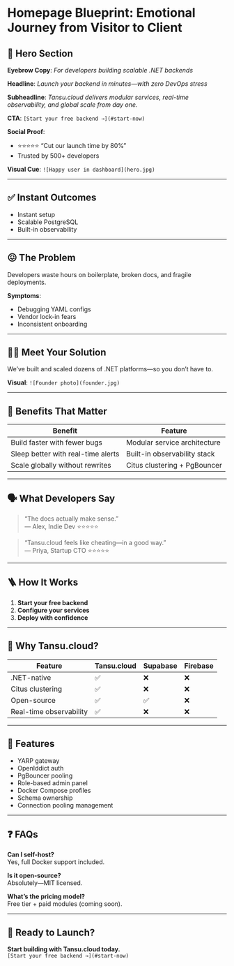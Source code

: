 # Homepage Blueprint: Emotional Journey from Visitor to Client

<!-- Section 1: Hero -->
## 🦸 Hero Section

**Eyebrow Copy**: _For developers building scalable .NET backends_

**Headline**: _Launch your backend in minutes—with zero DevOps stress_

**Subheadline**: _Tansu.cloud delivers modular services, real-time observability, and global scale from day one._

**CTA**: `[Start your free backend →](#start-now)`

**Social Proof**:

- ⭐⭐⭐⭐⭐ “Cut our launch time by 80%”
- Trusted by 500+ developers

**Visual Cue**: `![Happy user in dashboard](hero.jpg)` <!-- AI agents may swap with actual image -->

---

<!-- Section 2: Quick Outcomes -->
## ✅ Instant Outcomes

- Instant setup
- Scalable PostgreSQL
- Built-in observability

---

<!-- Section 3: Problem Agitation -->
## 😖 The Problem

Developers waste hours on boilerplate, broken docs, and fragile deployments.

**Symptoms**:

- Debugging YAML configs
- Vendor lock-in fears
- Inconsistent onboarding

---

<!-- Section 4: Introduce Solution -->
## 🧑‍🏫 Meet Your Solution

We’ve built and scaled dozens of .NET platforms—so you don’t have to.

**Visual**: `![Founder photo](founder.jpg)` <!-- Optional -->

---

<!-- Section 5: Benefits -->
## 🌟 Benefits That Matter

| Benefit | Feature |
|--------|---------|
| Build faster with fewer bugs | Modular service architecture |
| Sleep better with real-time alerts | Built-in observability stack |
| Scale globally without rewrites | Citus clustering + PgBouncer |

---

<!-- Section 6: Testimonials -->
## 🗣️ What Developers Say
>
> “The docs actually make sense.”  
> — Alex, Indie Dev ⭐⭐⭐⭐⭐

> “Tansu.cloud feels like cheating—in a good way.”  
> — Priya, Startup CTO ⭐⭐⭐⭐⭐

---

<!-- Section 7: 3-Step Process -->
## 🪜 How It Works

1. **Start your free backend**
2. **Configure your services**
3. **Deploy with confidence**

---

<!-- Section 8: Flex Section -->
## 💪 Why Tansu.cloud?

| Feature | Tansu.cloud | Supabase | Firebase |
|--------|-------------|----------|----------|
| .NET-native | ✅ | ❌ | ❌ |
| Citus clustering | ✅ | ❌ | ❌ |
| Open-source | ✅ | ✅ | ❌ |
| Real-time observability | ✅ | ❌ | ❌ |

---

<!-- Section 9: Features -->
## 🔧 Features

- YARP gateway
- OpenIddict auth
- PgBouncer pooling
- Role-based admin panel
- Docker Compose profiles
- Schema ownership
- Connection pooling management

---

<!-- Section 10: FAQs -->
## ❓ FAQs

**Can I self-host?**  
Yes, full Docker support included.

**Is it open-source?**  
Absolutely—MIT licensed.

**What’s the pricing model?**  
Free tier + paid modules (coming soon).

---

<!-- Final CTA -->
## 🚀 Ready to Launch?

**Start building with Tansu.cloud today.**  
`[Start your free backend →](#start-now)`
